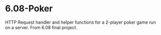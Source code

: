 # 6.08-Poker

HTTP Request handler and helper functions for a 2-player poker game run on a server. From 6.08 final project. 
